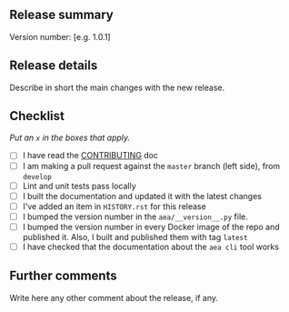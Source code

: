 ## Release summary

Version number: [e.g. 1.0.1]

## Release details

Describe in short the main changes with the new release.

## Checklist

_Put an `x` in the boxes that apply._

- [ ] I have read the [CONTRIBUTING](../master/CONTRIBUTING.rst) doc
- [ ] I am making a pull request against the `master` branch (left side), from `develop`
- [ ] Lint and unit tests pass locally
- [ ] I built the documentation and updated it with the latest changes
- [ ] I've added an item in `HISTORY.rst` for this release
- [ ] I bumped the version number in the `aea/__version__.py` file.
- [ ] I bumped the version number in every Docker image of the repo and published it. Also, I built and published them with tag `latest` 
- [ ] I have checked that the documentation about the `aea cli` tool works

## Further comments

Write here any other comment about the release, if any.

